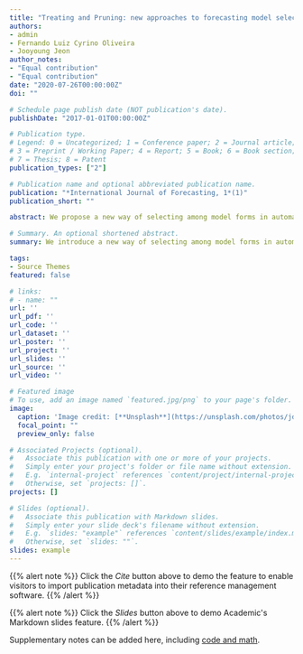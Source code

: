 ```yaml
---
title: "Treating and Pruning: new approaches to forecasting model selection and combination using prediction intervals"
authors:
- admin
- Fernando Luiz Cyrino Oliveira
- Jooyoung Jeon
author_notes:
- "Equal contribution"
- "Equal contribution"
date: "2020-07-26T00:00:00Z"
doi: ""

# Schedule page publish date (NOT publication's date).
publishDate: "2017-01-01T00:00:00Z"

# Publication type.
# Legend: 0 = Uncategorized; 1 = Conference paper; 2 = Journal article;
# 3 = Preprint / Working Paper; 4 = Report; 5 = Book; 6 = Book section;
# 7 = Thesis; 8 = Patent
publication_types: ["2"]

# Publication name and optional abbreviated publication name.
publication: "*International Journal of Forecasting, 1*(1)"
publication_short: ""

abstract: We propose a new way of selecting among model forms in automated exponential smoothing routines, consequently enhancing their predictive power. The procedure, here addressed as treating, operates by selectively subsetting the ensemble of competing models based on information from their prediction intervals. By the same token, we set forth a pruning strategy to improve the accuracy of both point forecasts and prediction intervals in forecast combination methods. The proposed approaches are respectively applied to automated exponential smoothing routines and Bagging algorithms, to demonstrate their potential. An empirical experiment is conducted on a wide range of series from the M- Competitions. The results attest that the proposed approaches are simple, without requiring much additional computational cost, but capable of substantially improving forecasting accuracy for both point forecasts and prediction intervals, outperforming important benchmarks and recently developed forecast combination methods.

# Summary. An optional shortened abstract.
summary: We introduce a new way of selecting among model forms in automated ETS forecasting routines, here addressed as treating. The approach operates by subsetting the pool of competing models based on the information delivered by their prediction intervals. An application to exponential smoothing formulations gave rise to alternative forecasting methods, the Treated ETS and the Treated AICc weights. By the same token, we also proposed a pruning strategy that can be used to enhance the accuracy of forecasts arising from any  forecast combination method, provided that the models to be combined are able to generate prediction intervals to their point forecasts.

tags:
- Source Themes
featured: false

# links:
# - name: ""
url: ''
url_pdf: ''
url_code: ''
url_dataset: ''
url_poster: ''
url_project: ''
url_slides: ''
url_source: ''
url_video: ''

# Featured image
# To use, add an image named `featured.jpg/png` to your page's folder. 
image:
  caption: 'Image credit: [**Unsplash**](https://unsplash.com/photos/jdD8gXaTZsc)'
  focal_point: ""
  preview_only: false

# Associated Projects (optional).
#   Associate this publication with one or more of your projects.
#   Simply enter your project's folder or file name without extension.
#   E.g. `internal-project` references `content/project/internal-project/index.md`.
#   Otherwise, set `projects: []`.
projects: []

# Slides (optional).
#   Associate this publication with Markdown slides.
#   Simply enter your slide deck's filename without extension.
#   E.g. `slides: "example"` references `content/slides/example/index.md`.
#   Otherwise, set `slides: ""`.
slides: example
---
```


{{% alert note %}}
Click the *Cite* button above to demo the feature to enable visitors to import publication metadata into their reference management software.
{{% /alert %}}

{{% alert note %}}
Click the *Slides* button above to demo Academic's Markdown slides feature.
{{% /alert %}}

Supplementary notes can be added here, including [code and math](https://sourcethemes.com/academic/docs/writing-markdown-latex/).
